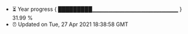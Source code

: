 - ⏳ Year progress { █████████▁▁▁▁▁▁▁▁▁▁▁▁▁▁▁▁▁▁▁▁▁ } 31.99 %
- ⏰ Updated on Tue, 27 Apr 2021 18:38:58 GMT

